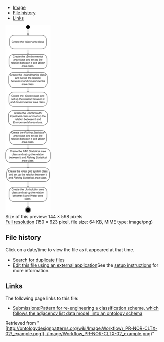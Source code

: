 * [Image](../Image/Workflow_PR-NOR-CLTX-02_example.png#file)
* [File history](../Image/Workflow_PR-NOR-CLTX-02_example.png#filehistory)
* [Links](../Image/Workflow_PR-NOR-CLTX-02_example.png#filelinks)

[![Image:Workflow PR-NOR-CLTX-02 example.png](../images/thumb/9/9e/Workflow_PR-NOR-CLTX-02_example.png/144px-Workflow_PR-NOR-CLTX-02_example.png)](../images/9/9e/Workflow_PR-NOR-CLTX-02_example.png)  
Size of this preview: 144 × 598 pixels  
[Full resolution](../images/9/9e/Workflow_PR-NOR-CLTX-02_example.png)‎ (150 × 623 pixel, file size: 64 KB, MIME type: image/png)

## File history

Click on a date/time to view the file as it appeared at that time.



  
* [Search for duplicate files](http://ontologydesignpatterns.org/wiki/Special:FileDuplicateSearch/Workflow_PR-NOR-CLTX-02_example.png "Special:FileDuplicateSearch/Workflow PR-NOR-CLTX-02 example.png")
* [Edit this file using an external application](http://ontologydesignpatterns.org/wiki/index.php?title=Image:Workflow_PR-NOR-CLTX-02_example.png&action=edit&externaledit=true&mode=file "Image:Workflow PR-NOR-CLTX-02 example.png")See the [setup instructions](http://www.mediawiki.org/wiki/Manual:External_editors "http://www.mediawiki.org/wiki/Manual:External_editors") for more information.

## Links



The following page links to this file:


* [Submissions:Pattern for re-engineering a classification scheme, which follows the adjacency list data model, into an ontology schema](../Submissions/Pattern_for_re-engineering_a_classification_scheme,_which_follows_the_adjacency_list_data_model,_into_an_ontology_schema "Submissions:Pattern for re-engineering a classification scheme, which follows the adjacency list data model, into an ontology schema")


Retrieved from "[http://ontologydesignpatterns.org/wiki/Image:Workflow\_PR-NOR-CLTX-02\_example.png](../Image/Workflow_PR-NOR-CLTX-02_example.png)"